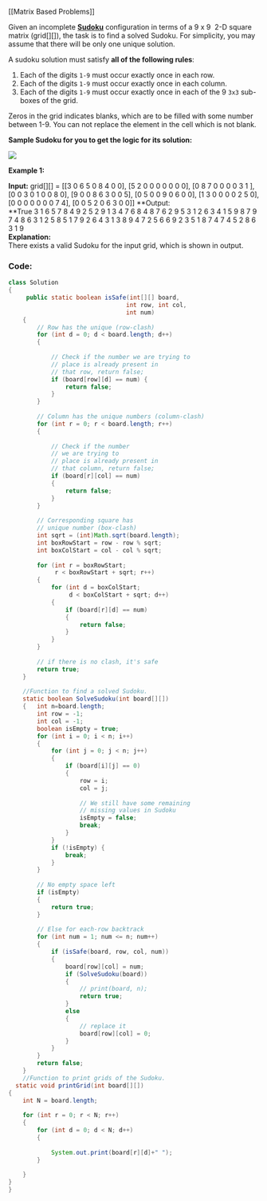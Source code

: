 [[Matrix Based Problems]]

Given an incomplete [**Sudoku**](https://en.wikipedia.org/wiki/Sudoku) configuration in terms of a 9 x 9  2-D square matrix (grid[][]), the task is to find a solved Sudoku. For simplicity, you may assume that there will be only one unique solution.

A sudoku solution must satisfy **all of the following rules**:

1. Each of the digits `1-9` must occur exactly once in each row.
2. Each of the digits `1-9` must occur exactly once in each column.
3. Each of the digits `1-9` must occur exactly once in each of the 9 `3x3` sub-boxes of the grid.

Zeros in the grid indicates blanks, which are to be filled with some number between 1-9. You can not replace the element in the cell which is not blank.

  
**Sample Sudoku for you to get the logic for its solution:**  
  
![](https://contribute.geeksforgeeks.org/wp-content/uploads/sudoku.png)

**Example 1:**

**Input:**
grid[][] = 
[[3 0 6 5 0 8 4 0 0],
[5 2 0 0 0 0 0 0 0],
[0 8 7 0 0 0 0 3 1 ],
[0 0 3 0 1 0 0 8 0],
[9 0 0 8 6 3 0 0 5],
[0 5 0 0 9 0 6 0 0],
[1 3 0 0 0 0 2 5 0],
[0 0 0 0 0 0 0 7 4],
[0 0 5 2 0 6 3 0 0]]
**Output:  
**True
3 1 6 5 7 8 4 9 2
5 2 9 1 3 4 7 6 8
4 8 7 6 2 9 5 3 1
2 6 3 4 1 5 9 8 7
9 7 4 8 6 3 1 2 5
8 5 1 7 9 2 6 4 3
1 3 8 9 4 7 2 5 6
6 9 2 3 5 1 8 7 4
7 4 5 2 8 6 3 1 9  
**Explanation:**   
There exists a valid Sudoku for the input grid, which is shown in output.
### Code:
```java
class Solution
{
     public static boolean isSafe(int[][] board,
                                 int row, int col,
                                 int num)
    {
        // Row has the unique (row-clash)
        for (int d = 0; d < board.length; d++)
        {
             
            // Check if the number we are trying to
            // place is already present in
            // that row, return false;
            if (board[row][d] == num) {
                return false;
            }
        }
 
        // Column has the unique numbers (column-clash)
        for (int r = 0; r < board.length; r++)
        {
             
            // Check if the number
            // we are trying to
            // place is already present in
            // that column, return false;
            if (board[r][col] == num)
            {
                return false;
            }
        }
 
        // Corresponding square has
        // unique number (box-clash)
        int sqrt = (int)Math.sqrt(board.length);
        int boxRowStart = row - row % sqrt;
        int boxColStart = col - col % sqrt;
 
        for (int r = boxRowStart;
             r < boxRowStart + sqrt; r++)
        {
            for (int d = boxColStart;
                 d < boxColStart + sqrt; d++)
            {
                if (board[r][d] == num)
                {
                    return false;
                }
            }
        }
 
        // if there is no clash, it's safe
        return true;
    }
    
    //Function to find a solved Sudoku. 
    static boolean SolveSudoku(int board[][])
    {   int n=board.length;
        int row = -1;
        int col = -1;
        boolean isEmpty = true;
        for (int i = 0; i < n; i++)
        {
            for (int j = 0; j < n; j++)
            {
                if (board[i][j] == 0)
                {
                    row = i;
                    col = j;
 
                    // We still have some remaining
                    // missing values in Sudoku
                    isEmpty = false;
                    break;
                }
            }
            if (!isEmpty) {
                break;
            }
        }
 
        // No empty space left
        if (isEmpty)
        {
            return true;
        }
 
        // Else for each-row backtrack
        for (int num = 1; num <= n; num++)
        {
            if (isSafe(board, row, col, num))
            {
                board[row][col] = num;
                if (SolveSudoku(board))
                {
                    // print(board, n);
                    return true;
                }
                else
                {
                    // replace it
                    board[row][col] = 0;
                }
            }
        }
        return false;
    }
    //Function to print grids of the Sudoku.
  static void printGrid(int board[][])
{
    int N = board.length;
    
    for (int r = 0; r < N; r++)
    {
        for (int d = 0; d < N; d++)
        {
            
            System.out.print(board[r][d]+" ");
        }
    
    }
}
}
```